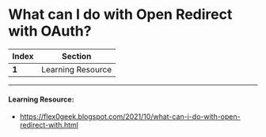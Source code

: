 # What can I do with Open Redirect with OAuth?

Index | Section
--- | ---
**1** | Learning Resource

___


#### Learning Resource: 

* https://flex0geek.blogspot.com/2021/10/what-can-i-do-with-open-redirect-with.html
